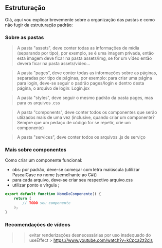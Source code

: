 ## Estruturação 

Olá, aqui vou explicar brevemente sobre a organização das pastas 
e como não fugir da estruturação padrão:

### Sobre as pastas

> A pasta "assets", deve conter todas as informações de mídia (separando por tipo), por exemplo, se é uma imagem privada,
então esta imagem deve ficar na pasta assets/img, se for um vídeo então deverá ficar na pasta assets/video...

> A pasta "pages", deve conter todas as informações sobre as páginas, separadas por tipo de páginas, por exemplo:
para criar uma página para login, deve-se seguir o padrão pages/login e dentro desta página, o arquivo de login: Login.jsx

> A pasta "styles", deve seguir o mesmo padrão da pasta pages, mas para os arquivos .css 

> A pasta "components", deve conter todos os componentes que serão utiizados mais de uma vez (inclusive, quando criar um componente? Sempre
que um pedaço de código for se repetir, crie um componente)

> A pasta "services", deve conter todos os arquivos .js de serviço

### Mais sobre componentes

Como criar um componente funcional:
* obs: por padrão, deve-se começar com letra maiúscula (utilizar PascalCase no nome (semelhante ao C#))
* para cada arquivo, deve-se criar seu respectivo arquivo.css
* utilizar ponto e vírgula ; 

~~~javascript 
export default function NomeDoComponente() {
    return (
        // TODO seu componente
    );
}
~~~

### Recomendações de vídeos

>> evitar renderizações desnecessárias por uso inadequado do useEffect > https://www.youtube.com/watch?v=kCpca2z2cls

